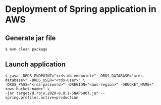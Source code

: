 # Deployment of Spring application in AWS

## Generate jar file

```
$ mvn clean package
```

## Launch application

```
$ java -DRDS_ENDPOINT="<rds-db-endpoint>" -DRDS_DATABASE="<rds-database>" -DRDS_USER="<rds-user>" \
-DRDS_PASS="<rds-password>" -DREGION="<aws-region>" -DBUCKET_NAME="<aws-bucket-name>" \
-jar target/d.rojo.2020-0.0.1-SNAPSHOT.jar --spring.profiles.active=production
```
